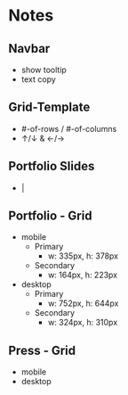 # Notes

## Navbar
- show tooltip
- text copy

## Grid-Template
- #-of-rows / #-of-columns
- ↑/↓       &          ←/→

## Portfolio Slides
- |

## Portfolio - Grid
- mobile
  - Primary 
    - w: 335px, h: 378px
  - Secondary 
    - w: 164px, h: 223px
- desktop
  - Primary
    - w: 752px, h: 644px
  - Secondary
    - w: 324px, h: 310px

## Press - Grid
- mobile
- desktop